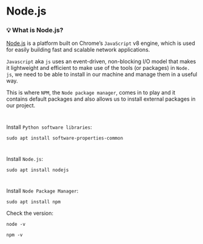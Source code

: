 # Node.js

### 💡 What is Node.js?

[Node.js](https://www.geeksforgeeks.org/nodejs-tutorials/) is a platform built on Chrome’s `JavaScript` v8 engine, which is used for easily building fast and scalable network applications. 

`Javascript` aka `js` uses an event-driven, non-blocking I/O model that makes it lightweight and efficient to make use of the tools (or packages) in `Node. js`, we need to be able to install in our machine and manage them in a useful way. 

This is where `NPM`, the `Node package manager`, comes in to play and it contains default packages and also allows us to install external packages in our project.


#

Install `Python software libraries`:

```
sudo apt install software-properties-common
```

#

Install `Node.js`:


```
sudo apt install nodejs
```



#

Install `Node Package Manager`:

```
sudo apt install npm
```

Check the version:

```
node -v
```

```
npm -v
```
